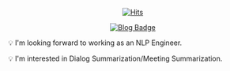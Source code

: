 <div align=center>
  
[![Hits](https://hits.seeyoufarm.com/api/count/incr/badge.svg?url=https%3A%2F%2Fgithub.com%2Fthe-huistle&count_bg=%2378A4F8&title_bg=%23897878&icon=github.svg&icon_color=%23E7E7E7&title=hits&edge_flat=false)](https://hits.seeyoufarm.com)

[![Blog Badge](http://img.shields.io/badge/-Blog-FC9179?style=flat&logo=Naver&logoColor=white&link=https://blog.naver.com/inysher)](https://blog.naver.com/inysher)

</div>

💡 I'm looking forward to working as an NLP Engineer.

💡 I'm interested in Dialog Summarization/Meeting Summarization.






<!--
[![Top Langs](https://github-readme-stats.vercel.app/api/top-langs/?username=the-huistle)](https://github.com/anuraghazra/github-readme-stats)

[![Blog Badge](http://img.shields.io/badge/-TechBlog-FC9179?style=flat&logo=Textpattern&logoColor=white&link=https://the-huistle.github.io/)](https://the-huistle.github.io/) 

**Beatriz-Yun/Beatriz-Yun** is a ✨ _special_ ✨ repository because its `README.md` (this file) appears on your GitHub profile.

Here are some ideas to get you started:

- 🔭 I’m currently working on ...
- 🌱 I’m currently learning ...
- 👯 I’m looking to collaborate on ...
- 🤔 I’m looking for help with ...
- 💬 Ask me about ...
- 📫 How to reach me: ...
- 😄 Pronouns: ...
- ⚡ Fun fact: ...
-->
